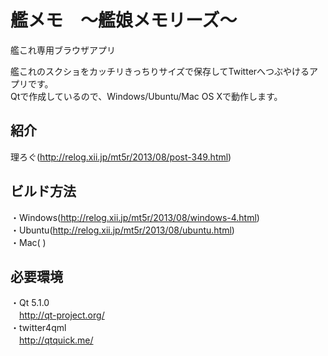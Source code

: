 艦メモ　～艦娘メモリーズ～
===========================

艦これ専用ブラウザアプリ  

艦これのスクショをカッチリきっちりサイズで保存してTwitterへつぶやけるアプリです。  
Qtで作成しているので、Windows/Ubuntu/Mac OS Xで動作します。


紹介
----
理ろぐ(http://relog.xii.jp/mt5r/2013/08/post-349.html)


ビルド方法
----------
・Windows(http://relog.xii.jp/mt5r/2013/08/windows-4.html)  
・Ubuntu(http://relog.xii.jp/mt5r/2013/08/ubuntu.html)  
・Mac( )


必要環境
----------
・Qt 5.1.0  
　http://qt-project.org/  
・twitter4qml  
　http://qtquick.me/  



